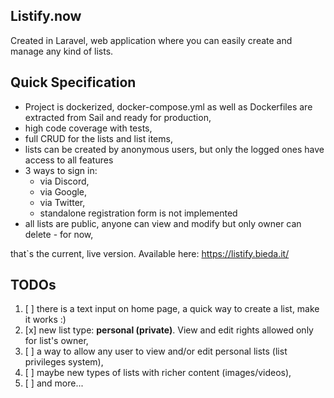 ## Listify.now

Created in Laravel, web application where you can easily create and manage any kind of lists.

## Quick Specification
- Project is dockerized, docker-compose.yml as well as Dockerfiles are extracted from Sail and ready for production,
- high code coverage with tests,
- full CRUD for the lists and list items,
- lists can be created by anonymous users, but only the logged ones have access to all features
- 3 ways to sign in:
  - via Discord,
  - via Google,
  - via Twitter,
  - standalone registration form is not implemented
- all lists are public, anyone can view and modify but only owner can delete - for now,

that`s the current, live version. Available here: https://listify.bieda.it/

## TODOs
1. [ ] there is a text input on home page, a quick way to create a list, make it works :)
2. [x] new list type: <strong>personal (private)</strong>. View and edit rights allowed only for list's owner,
3. [ ] a way to allow any user to view and/or edit personal lists (list privileges system),
4. [ ] maybe new types of lists with richer content (images/videos),
5. [ ] and more...
